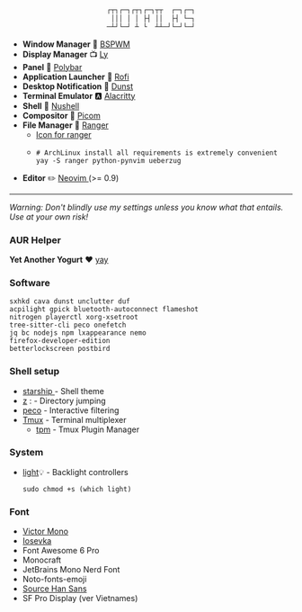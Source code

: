 <div align="center">

```css

┌┬┐┌─┐┌┬┐┌─┐┬┬  ┌─┐┌─┐
 │││ │ │ ├┤ ││  ├┤ └─┐
─┴┘└─┘ ┴ └  ┴┴─┘└─┘└─┘

```

</div>

- **Window Manager** :bento: [ BSPWM ](https://github.com/baskerville/bspwm)
- **Display Manager** 📺 [Ly](https://github.com/fairyglade/ly)
- **Panel** :blossom: [ Polybar ](https://github.com/polybar/polybar)
- **Application Launcher** :rocket: [ Rofi ](https://github.com/davatorium/rofi)
- **Desktop Notification** :herb: [Dunst](https://github.com/dunst-project/dunst)
- **Terminal Emulator** :a: [ Alacritty ](https://github.com/alacritty/alacritty)
- **Shell**  [ Nushell ](https://www.nushell.sh)
- **Compositor** :shaved_ice: [Picom](https://github.com/yshui/picom)
- **File Manager** :flower_playing_cards: [ Ranger ](https://github.com/ranger/ranger)
  - [Icon for ranger](https://github.com/alexanderjeurissen/ranger_devicons)
  - ```
    # ArchLinux install all requirements is extremely convenient
    yay -S ranger python-pynvim ueberzug
    ```
- **Editor** :pencil2: [ Neovim ](https://github.com/neovim/neovim) (>= 0.9)

---

_Warning: Don't blindly use my settings unless you know what that entails. Use at your own risk!_

### AUR Helper

**Yet Another Yogurt** :heart: [yay](https://github.com/Jguer/yay)

### Software

```
sxhkd cava dunst unclutter duf
acpilight gpick bluetooth-autoconnect flameshot
nitrogen playerctl xorg-xsetroot
tree-sitter-cli peco onefetch
jq bc nodejs npm lxappearance nemo
firefox-developer-edition
betterlockscreen postbird
```

### Shell setup

- [ starship ](https://starship.rs/) - Shell theme
- [z](https://github.com/ajeetdsouza/zoxide) : - Directory jumping
- [peco](https://github.com/peco/peco) - Interactive filtering
- [Tmux](https://github.com/tmux/tmux) - Terminal multiplexer
  - [tpm](https://github.com/tmux-plugins/tpm) - Tmux Plugin Manager

### System

- [light](https://archlinux.org/packages/community/x86_64/light/):bulb: - Backlight controllers

  ```
  sudo chmod +s (which light)
  ```

### Font

- [ Victor Mono ](https://rubjo.github.io/victor-mono/)
- [ Iosevka ](https://github.com/be5invis/Iosevka)
- Font Awesome 6 Pro
- Monocraft
- JetBrains Mono Nerd Font
- Noto-fonts-emoji
- [ Source Han Sans ](https://software.manjaro.org/package/adobe-source-han-sans-jp-fonts)
- SF Pro Display (ver Vietnames)

